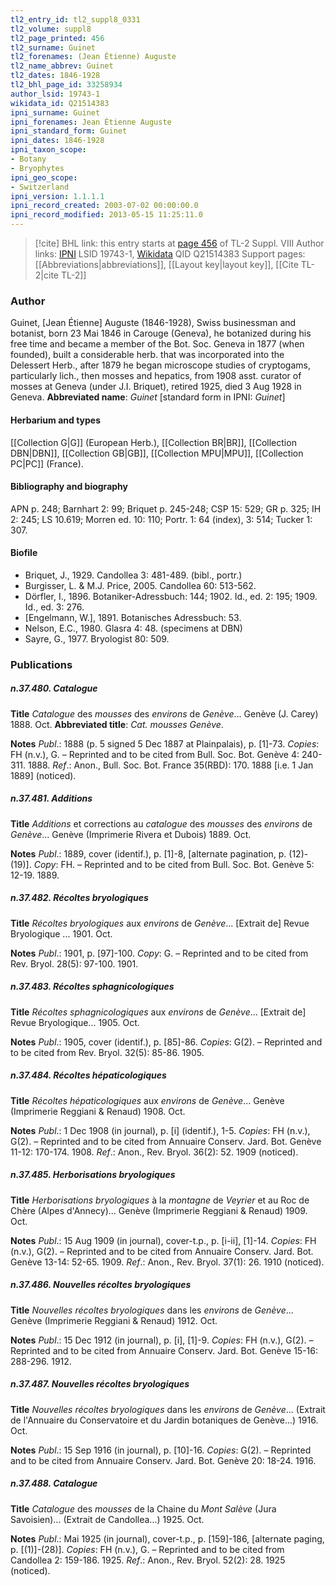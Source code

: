 ```yaml
---
tl2_entry_id: tl2_suppl8_0331
tl2_volume: suppl8
tl2_page_printed: 456
tl2_surname: Guinet
tl2_forenames: (Jean Étienne) Auguste
tl2_name_abbrev: Guinet
tl2_dates: 1846-1928
tl2_bhl_page_id: 33258934
author_lsid: 19743-1
wikidata_id: Q21514383
ipni_surname: Guinet
ipni_forenames: Jean Étienne Auguste
ipni_standard_form: Guinet
ipni_dates: 1846-1928
ipni_taxon_scope: 
- Botany
- Bryophytes
ipni_geo_scope: 
- Switzerland
ipni_version: 1.1.1.1
ipni_record_created: 2003-07-02 00:00:00.0
ipni_record_modified: 2013-05-15 11:25:11.0
---
```


> [!cite] BHL link: this entry starts at [page 456](https://www.biodiversitylibrary.org/page/33258934) of TL-2 Suppl. VIII
> Author links: [IPNI](https://www.ipni.org/a/19743-1) LSID 19743-1, [Wikidata](https://www.wikidata.org/wiki/Q21514383) QID Q21514383
> Support pages: [[Abbreviations|abbreviations]], [[Layout key|layout key]], [[Cite TL-2|cite TL-2]]

### Author

Guinet, \[Jean Étienne\] Auguste (1846-1928), Swiss businessman and botanist, born 23 Mai 1846 in Carouge (Geneva), he botanized during his free time and became a member of the Bot. Soc. Geneva in 1877 (when founded), built a considerable herb. that was incorporated into the Delessert Herb., after 1879 he began microscope studies of cryptogams, particularly lich., then mosses and hepatics, from 1908 asst. curator of mosses at Geneva (under J.I. Briquet), retired 1925, died 3 Aug 1928 in Geneva. 
**Abbreviated name**: *Guinet* \[standard form in IPNI: *Guinet*\]

#### Herbarium and types

[[Collection G|G]] (European Herb.), [[Collection BR|BR]], [[Collection DBN|DBN]], [[Collection GB|GB]], [[Collection MPU|MPU]], [[Collection PC|PC]] (France).

#### Bibliography and biography

APN p. 248; Barnhart 2: 99; Briquet p. 245-248; CSP 15: 529; GR p. 325; IH 2: 245; LS 10.619; Morren ed. 10: 110; Portr. 1: 64 (index), 3: 514; Tucker 1: 307.

#### Biofile

- Briquet, J., 1929. Candollea 3: 481-489. (bibl., portr.)
- Burgisser, L. & M.J. Price, 2005. Candollea 60: 513-562.
- Dörfler, I., 1896. Botaniker-Adressbuch: 144; 1902. Id., ed. 2: 195; 1909. Id., ed. 3: 276.
- \[Engelmann, W.\], 1891. Botanisches Adressbuch: 53.
- Nelson, E.C., 1980. Glasra 4: 48. (specimens at DBN)
- Sayre, G., 1977. Bryologist 80: 509.

### Publications

##### n.37.480. Catalogue

**Title**
*Catalogue* des *mousses* des *environs* de *Genève*... Genève (J. Carey) 1888. Oct.
**Abbreviated title**: *Cat. mousses Genève*.

**Notes**
*Publ*.: 1888 (p. 5 signed 5 Dec 1887 at Plainpalais), p. \[1\]-73. *Copies*: FH (n.v.), G. – Reprinted and to be cited from Bull. Soc. Bot. Genève 4: 240-311. 1888.
*Ref*.: Anon., Bull. Soc. Bot. France 35(RBD): 170. 1888 \[i.e. 1 Jan 1889\] (noticed).

##### n.37.481. Additions

**Title**
*Additions* et corrections au *catalogue* des *mousses* des *environs* de *Genève*... Genève (Imprimerie Rivera et Dubois) 1889. Oct.

**Notes**
*Publ*.: 1889, cover (identif.), p. \[1\]-8, \[alternate pagination, p. (12)-(19)\]. *Copy*: FH. – Reprinted and to be cited from Bull. Soc. Bot. Genève 5: 12-19. 1889.

##### n.37.482. Récoltes bryologiques

**Title**
*Récoltes bryologiques* aux *environs* de *Genève*... \[Extrait de\] Revue Bryologique ... 1901. Oct.

**Notes**
*Publ*.: 1901, p. \[97\]-100. *Copy*: G. – Reprinted and to be cited from Rev. Bryol. 28(5): 97-100. 1901.

##### n.37.483. Récoltes sphagnicologiques

**Title**
*Récoltes sphagnicologiques* aux *environs* de *Genève*... \[Extrait de\] Revue Bryologique... 1905. Oct.

**Notes**
*Publ*.: 1905, cover (identif.), p. \[85\]-86. *Copies*: G(2). – Reprinted and to be cited from Rev. Bryol. 32(5): 85-86. 1905.

##### n.37.484. Récoltes hépaticologiques

**Title**
*Récoltes hépaticologiques* aux *environs* de *Genève*... Genève (Imprimerie Reggiani & Renaud) 1908. Oct.

**Notes**
*Publ*.: 1 Dec 1908 (in journal), p. \[i\] (identif.), 1-5. *Copies*: FH (n.v.), G(2). – Reprinted and to be cited from Annuaire Conserv. Jard. Bot. Genève 11-12: 170-174. 1908.
*Ref*.: Anon., Rev. Bryol. 36(2): 52. 1909 (noticed).

##### n.37.485. Herborisations bryologiques

**Title**
*Herborisations bryologiques* à la *montagne* de *Veyrier* et au Roc de Chère (Alpes d'Annecy)... Genève (Imprimerie Reggiani & Renaud) 1909. Oct.

**Notes**
*Publ*.: 15 Aug 1909 (in journal), cover-t.p., p. \[i-ii\], \[1\]-14. *Copies*: FH (n.v.), G(2). – Reprinted and to be cited from Annuaire Conserv. Jard. Bot. Genève 13-14: 52-65. 1909.
*Ref*.: Anon., Rev. Bryol. 37(1): 26. 1910 (noticed).

##### n.37.486. Nouvelles récoltes bryologiques

**Title**
*Nouvelles récoltes bryologiques* dans les *environs* de *Genève*... Genève (Imprimerie Reggiani & Renaud) 1912. Oct.

**Notes**
*Publ*.: 15 Dec 1912 (in journal), p. \[i\], \[1\]-9. *Copies*: FH (n.v.), G(2). – Reprinted and to be cited from Annuaire Conserv. Jard. Bot. Genève 15-16: 288-296. 1912.

##### n.37.487. Nouvelles récoltes bryologiques

**Title**
*Nouvelles récoltes bryologiques* dans les *environs* de *Genève*... (Extrait de l'Annuaire du Conservatoire et du Jardin botaniques de Genève...) 1916. Oct.

**Notes**
*Publ*.: 15 Sep 1916 (in journal), p. \[10\]-16. *Copies*: G(2). – Reprinted and to be cited from Annuaire Conserv. Jard. Bot. Genève 20: 18-24. 1916.

##### n.37.488. Catalogue

**Title**
*Catalogue* des *mousses* de la Chaine du *Mont Salève* (Jura Savoisien)... (Extrait de Candollea...) 1925. Oct.

**Notes**
*Publ*.: Mai 1925 (in journal), cover-t.p., p. \[159\]-186, \[alternate paging, p. \[(1)\]-(28)\].
*Copies*: FH (n.v.), G. – Reprinted and to be cited from Candollea 2: 159-186. 1925.
*Ref*.: Anon., Rev. Bryol. 52(2): 28. 1925 (noticed).

